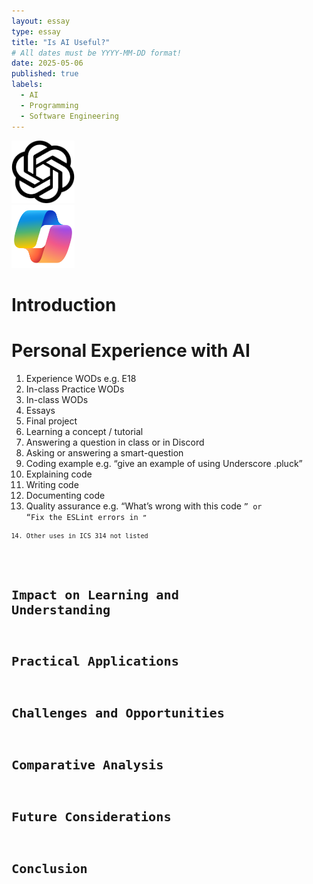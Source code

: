 ```yaml
---
layout: essay
type: essay
title: "Is AI Useful?"
# All dates must be YYYY-MM-DD format!
date: 2025-05-06
published: true
labels:
  - AI
  - Programming
  - Software Engineering
---
```


<div class="row">
  <div class="column">
    <img width="20%" class="rounded pe-4" src="../img/AI-essay/chatgptLogo.png">
  </div>
  <div class="column">
    <img width="20%" class="rounded pe-4" src="../img/AI-essay/Microsoft_Copilot_Icon.png">
  </div>
</div>

# Introduction


# Personal Experience with AI
1. Experience WODs e.g. E18
2. In-class Practice WODs
3. In-class WODs
4. Essays
5. Final project
6. Learning a concept / tutorial
7. Answering a question in class or in Discord
8. Asking or answering a smart-question
9. Coding example e.g. “give an example of using Underscore .pluck”
10. Explaining code
11. Writing code
12. Documenting code
13. Quality assurance e.g. “What’s wrong with this code <code here>” or “Fix the ESLint errors in <code here>”
14. Other uses in ICS 314 not listed

# Impact on Learning and Understanding

# Practical Applications

# Challenges and Opportunities

# Comparative Analysis

# Future Considerations

# Conclusion
